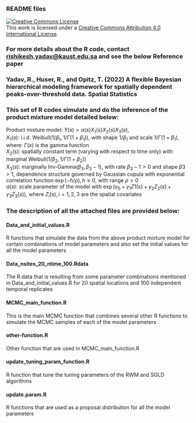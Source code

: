 ### README files

<a rel="license" href="http://creativecommons.org/licenses/by/4.0/"><img alt="Creative Commons License" style="border-width:0" src="https://i.creativecommons.org/l/by/4.0/88x31.png" /></a><br />This work is licensed under a <a rel="license" href="http://creativecommons.org/licenses/by/4.0/">Creative Commons Attribution 4.0 International License</a>.

### For more details about the R code, contact rishikesh.yadav@kaust.edu.sa and see the below Reference paper

### Yadav, R., Huser, R., and Opitz, T. (2022) A flexible Bayesian hierarchical modeling framework for spatially dependent peaks-over-threshold data. Spatial Statistics 

### This set of R codes simulate and do the inference of the product mixture model detailed below: 
Product mixture model: $Y(s)= \alpha(s) X_1(s) X_2(s) X_3(s)$,  
$X_1(s)$: i.i.d. Weibull$(1/\beta_1,1/\Gamma(1+\beta_1))$, with shape $1/\beta_1$ and scale $1/\Gamma(1+\beta_1)$, where: $\Gamma(x)$ is the gamma function  
$X_2(s)$: spatially constant term (varying with respect to time only) with marginal Weibull$(1/\beta_2,1/\Gamma(1+\beta_2))$  
$X_3(s):$ marginally Inv-Gamma$(\beta_3,\beta_3-1)$, with rate $\beta_3-1 >0$ and shape $\beta3 > 1$, dependence structure governed by Gaussian copula with exponential correlation function $\exp(-h/\rho), h\geq 0$, with range $\rho>0$  
$\alpha(s):$ scale parameter of the model with $\exp(\gamma_0 + \gamma_1 Z1(s) + \gamma_2 Z_2(s) + \gamma_3 Z_3(s))$, where $Z_i(s), i=1,2,3$ are the spatial covariates 

### The description of all the attached files are provided below:
#### Data_and_initial_values.R
R functions that simulate the data from the above product mixture model for certain combinations of model parameters and also set the initial values for all the model parameters
#### Data_nsites_20_ntime_100.Rdata
The R data that is resulting from some parameter combinations mentioned in Data_and_initial_values.R for 20 spatial locations and 100 independent temporal replicates
#### MCMC_main_function.R
This is the main MCMC function that combines several other R functions to simulate the MCMC samples of each of the model parameters
#### other-function.R
Other function that are used in MCMC_main_function.R
#### update_tuning_param_function.R
R function that tune the tuning parameters of the RWM and SGLD algorithms 
#### update.param.R
R functions that are used as a proposal distribution for all the model parameters 



